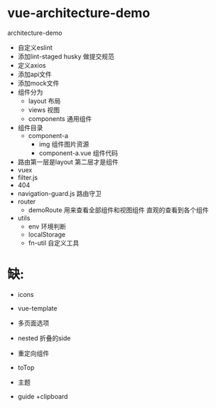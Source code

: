 # vue-architecture-demo
architecture-demo
+ 自定义eslint
+ 添加lint-staged husky 做提交规范
+ 定义axios
+ 添加api文件
+ 添加mock文件
+ 组件分为
    + layout 布局
    + views 视图
    + components 通用组件
+ 组件目录
    + component-a
        + img 组件图片资源
        + component-a.vue 组件代码
+ 路由第一层是layout 第二层才是组件
+ vuex
+ filter.js
+ 404
+ navigation-guard.js 路由守卫
+ router
    + demoRoute 用来查看全部组件和视图组件  直观的查看到各个组件
+ utils
    + env 环境判断
    + localStorage
    + fn-util 自定义工具

# 缺:
+ icons
+ vue-template
+ 多页面选项
+ nested 折叠的side
+ 重定向组件
+ toTop
+ 主题

+ guide
+clipboard

